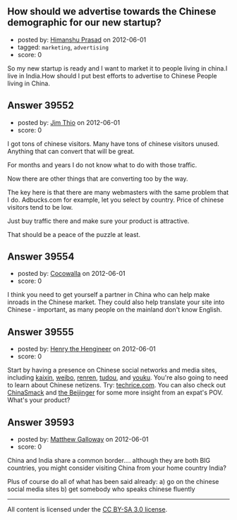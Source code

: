 ## How should we advertise towards the Chinese demographic for our new startup?

- posted by: [Himanshu Prasad](https://stackexchange.com/users/-1/12420-himanshu-prasad) on 2012-06-01
- tagged: `marketing`, `advertising`
- score: 0

So my new startup is ready and I want to market it to people living in china.I live in India.How should I put best efforts to advertise to Chinese People living in China.  


## Answer 39552

- posted by: [Jim Thio](https://stackexchange.com/users/-1/11337-jim-thio) on 2012-06-01
- score: 0

I got tons of chinese visitors. Many have tons of chinese visitors unused. Anything that can convert that will be great.

For months and years I do not know what to do with those traffic.

Now there are other things that are converting too by the way.

The key here is that there are many webmasters with the same problem that I do. Adbucks.com for example, let you select by country. Price of chinese visitors tend to be low.

Just buy traffic there and make sure your product is attractive.

That should be a peace of the puzzle at least.


## Answer 39554

- posted by: [Cocowalla](https://stackexchange.com/users/-1/2832-cocowalla) on 2012-06-01
- score: 0

I think you need to get yourself a partner in China who can help make inroads in the Chinese market. They could also help translate your site into Chinese - important, as many people on the mainland don't know English.


## Answer 39555

- posted by: [Henry the Hengineer](https://stackexchange.com/users/-1/1692-henry-the-hengineer) on 2012-06-01
- score: 0

<p>Start by having a presence on Chinese social networks and media sites, including <a href="http://www.kaixin001.com/" rel="nofollow">kaixin</a>, <a href="http://weibo.com" rel="nofollow">weibo</a>, <a href="http://renren.com" rel="nofollow">renren</a>, <a href="http://tudou.com" rel="nofollow">tudou</a>, and <a href="http://youku.com" rel="nofollow">youku</a>. You're also going to need to learn about Chinese netizens. Try: <a href="http://techrice.com" rel="nofollow">techrice.com</a>. You can also check out <a href="http://chinasmack.com" rel="nofollow">ChinaSmack</a> and <a href="http://thebeijinger.com" rel="nofollow">the Beijinger</a> for some more insight from an expat's POV. What's your product?</p>



## Answer 39593

- posted by: [Matthew Galloway](https://stackexchange.com/users/-1/15145-matthew-galloway) on 2012-06-01
- score: 0

China and India share a common border....  although they are both BIG countries, you might consider visiting China from your home country India?

Plus of course do all of what has been said already:
a) go on the chinese social media sites
b) get somebody who speaks chinese fluently



---

All content is licensed under the [CC BY-SA 3.0 license](https://creativecommons.org/licenses/by-sa/3.0/).
